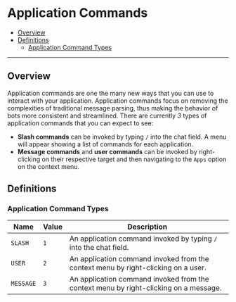 # Application Commands

- [Overview](#overview)
- [Definitions](#definitions)
  - [Application Command Types](#application-command-types)

---

## Overview

Application commands are one the many new ways that you can use to interact with
your application. Application commands focus on removing the complexities of
traditional message parsing, thus making the behavior of bots more consistent
and streamlined. There are currently _3_ types of application commands that you
can expect to see:

- **Slash commands** can be invoked by typing `/` into the chat field. A menu
  will appear showing a list of commands for each application.
- **Message commands** and **user commands** can be invoked by right-clicking on
  their respective target and then navigating to the `Apps` option on the
  context menu.

## Definitions

### Application Command Types

| Name      | Value | Description                                                                          |
| --------- | ----- | ------------------------------------------------------------------------------------ |
| `SLASH`   | `1`   | An application command invoked by typing `/` into the chat field.                    |
| `USER`    | `2`   | An application command invoked from the context menu by right-clicking on a user.    |
| `MESSAGE` | `3`   | An application command invoked from the context menu by right-clicking on a message. |
